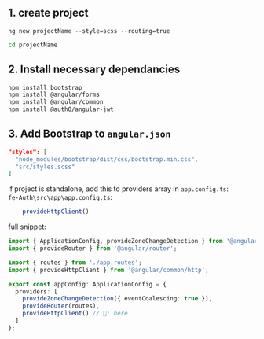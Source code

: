 ## 1. create project  
```terminal
ng new projectName --style=scss --routing=true
```  
```sh
cd projectName
```  
## 2. Install necessary dependancies  
```sh
npm install bootstrap
npm install @angular/forms
npm install @angular/common
npm install @auth0/angular-jwt
```  

## 3. Add Bootstrap to `angular.json`  
```json
"styles": [
  "node_modules/bootstrap/dist/css/bootstrap.min.css",
  "src/styles.scss"
]
```  

if project is standalone, add this to providers array in `app.config.ts`:  
`fe-Auth\src\app\app.config.ts`:  
```typescript
    provideHttpClient()
```  
full snippet:  
```typescript
import { ApplicationConfig, provideZoneChangeDetection } from '@angular/core';
import { provideRouter } from '@angular/router';

import { routes } from './app.routes';
import { provideHttpClient } from '@angular/common/http';

export const appConfig: ApplicationConfig = {
  providers: [
    provideZoneChangeDetection({ eventCoalescing: true }), 
    provideRouter(routes),
    provideHttpClient() // 🔄: here
  ]
};
```  